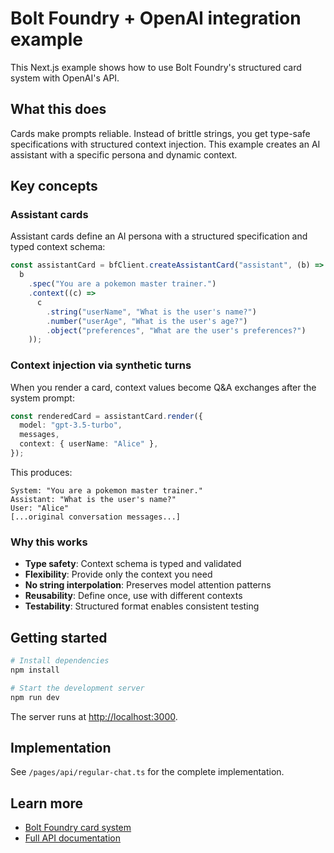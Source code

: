 # Bolt Foundry + OpenAI integration example

This Next.js example shows how to use Bolt Foundry's structured card system with
OpenAI's API.

## What this does

Cards make prompts reliable. Instead of brittle strings, you get type-safe
specifications with structured context injection. This example creates an AI
assistant with a specific persona and dynamic context.

## Key concepts

### Assistant cards

Assistant cards define an AI persona with a structured specification and typed
context schema:

```typescript
const assistantCard = bfClient.createAssistantCard("assistant", (b) =>
  b
    .spec("You are a pokemon master trainer.")
    .context((c) =>
      c
        .string("userName", "What is the user's name?")
        .number("userAge", "What is the user's age?")
        .object("preferences", "What are the user's preferences?")
    ));
```

### Context injection via synthetic turns

When you render a card, context values become Q&A exchanges after the system
prompt:

```typescript
const renderedCard = assistantCard.render({
  model: "gpt-3.5-turbo",
  messages,
  context: { userName: "Alice" },
});
```

This produces:

```
System: "You are a pokemon master trainer."
Assistant: "What is the user's name?"
User: "Alice"
[...original conversation messages...]
```

### Why this works

- **Type safety**: Context schema is typed and validated
- **Flexibility**: Provide only the context you need
- **No string interpolation**: Preserves model attention patterns
- **Reusability**: Define once, use with different contexts
- **Testability**: Structured format enables consistent testing

## Getting started

```bash
# Install dependencies
npm install

# Start the development server
npm run dev
```

The server runs at [http://localhost:3000](http://localhost:3000).

## Implementation

See `/pages/api/regular-chat.ts` for the complete implementation.

## Learn more

- [Bolt Foundry card system](/docs/card-system.md)
- [Full API documentation](/packages/bolt-foundry/docs/)
